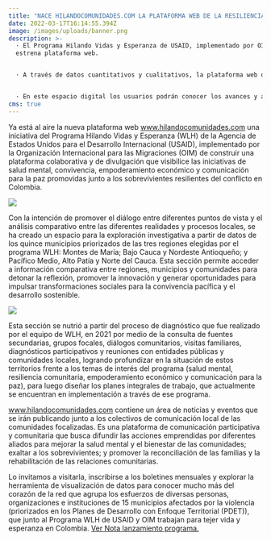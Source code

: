 ```yaml
---
title: "NACE HILANDOCOMUNIDADES.COM LA PLATAFORMA WEB DE LA RESILIENCIA EN COLOMBIA "
date: 2022-03-17T16:14:55.394Z
image: /images/uploads/banner.png
description: >-
  · El Programa Hilando Vidas y Esperanza de USAID, implementado por OIM,
  estrena plataforma web. 


  · A través de datos cuantitativos y cualitativos, la plataforma web ofrece nuevas miradas de tres regiones y 15 municipios focalizados en temas como salud mental, tejido social, empoderamiento económico y cultura de paz. 


  · En este espacio digital los usuarios podrán conocer los avances y acciones en terreno y mantenerse al día en la agenda de actividades que promueven los sobrevivientes del conflicto junto a diferentes aliados de la cooperación, el sector privado, el gobierno, y la sociedad civil. 
cms: true
---
```

Ya está al aire la nueva plataforma web www.hilandocomunidades.com una iniciativa del Programa Hilando Vidas y Esperanza (WLH) de la Agencia de Estados Unidos para el Desarrollo Internacional (USAID), implementado por la Organización Internacional para las Migraciones (OIM) de construir una plataforma colaborativa y de divulgación que visibilice las iniciativas de salud mental, convivencia, empoderamiento económico y comunicación para la paz promovidas junto a los sobrevivientes resilientes del conflicto en Colombia.   

![](/images/uploads/banner.png)

Con la intención de promover el diálogo entre diferentes puntos de vista y el análisis comparativo entre las diferentes realidades y procesos locales, se ha creado un espacio para la exploración investigativa a partir de datos de los quince municipios priorizados de las tres regiones elegidas por el programa WLH: Montes de María; Bajo Cauca y Nordeste Antioqueño; y Pacífico Medio, Alto Patía y Norte del Cauca. Esta sección permite acceder a información comparativa entre regiones, municipios y comunidades para detonar la reflexión, promover la innovación y generar oportunidades para impulsar transformaciones sociales para la convivencia pacífica y el desarrollo sostenible. 

![](/images/uploads/captura-de-pantalla-2022-03-16-a-las-11.48.02-a.m..png)

Esta sección se nutrió a partir del proceso de diagnóstico que fue realizado por el equipo de WLH, en 2021 por medio de la consulta de fuentes secundarias, grupos focales, diálogos comunitarios, visitas familiares, diagnósticos participativos y reuniones con entidades públicas y comunidades locales, logrando profundizar en la situación de estos territorios frente a los temas de interés del programa (salud mental, resiliencia comunitaria, empoderamiento económico y comunicación para la paz), para luego diseñar los planes integrales de trabajo, que actualmente se encuentran en implementación a través de ese programa. 

www.hilandocomunidades.com contiene un área de noticias y eventos que se irán publicando junto a los colectivos de comunicación local de las comunidades focalizadas. Es una plataforma de comunicación participativa y comunitaria que busca difundir las acciones emprendidas por diferentes aliados para mejorar la salud mental y el bienestar de las comunidades; exaltar a los sobrevivientes; y promover la reconciliación de las familias y la rehabilitación de las relaciones comunitarias.  

Lo invitamos a visitarla, inscribirse a los boletines mensuales y explorar la herramienta de visualización de datos para conocer mucho más del corazón de la red que agrupa los esfuerzos de diversas personas, organizaciones e instituciones de 15 municipios afectados por la violencia (priorizados en los Planes de Desarrollo con Enfoque Territorial (PDET)), que junto al Programa WLH de USAID y OIM trabajan para tejer vida y esperanza en Colombia. [Ver Nota lanzamiento programa.](https://www.hilandocomunidades.com/noticias/el-programa-hilando-vidas-y-esperanza-empieza-en-tres-regiones-del-pa%C3%ADs/)